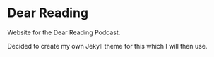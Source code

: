 # Dear Reading
Website for the Dear Reading Podcast.

Decided to create my own Jekyll theme for this which I will then use.
